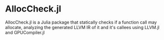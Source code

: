 # AllocCheck.jl

<!-- [![Build Status](https://github.com/gbaraldi/AllocCheck.jl/actions/workflows/CI.yml/badge.svg?branch=main)](https://github.com/gbaraldi/AllocCheck.jl/actions/workflows/CI.yml?query=branch%3Amain) -->

AllocCheck.jl is a Julia package that statically checks if a function call may allocate, analyzing the generated LLVM IR of it and it's callees using LLVM.jl and GPUCompiler.jl
